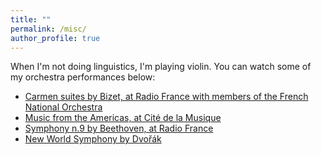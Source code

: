 ```yaml
---
title: ""
permalink: /misc/
author_profile: true
---
```


When I'm not doing linguistics, I'm playing violin. You can watch some of my orchestra performances below:

- [Carmen suites by Bizet, at Radio France with members of the French National Orchestra](https://youtu.be/ufBr2z4SfoY?si=hyOCyPnEtbB68Mtq)
- [Music from the Americas, at Cité de la Musique](https://philharmoniedeparis.fr/fr/live/concert/1185219-ameriques)
- [Symphony n.9 by Beethoven, at Radio France](https://youtu.be/_IAxPOKR3c4?si=KKFIiIG2jts4ro3V)
- [New World Symphony by Dvořák](https://youtu.be/lulppT8YZ0E)
